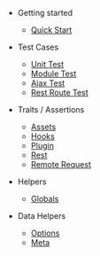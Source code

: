 - Getting started
    - [Quick Start](quickstart.md)

- Test Cases
    - [Unit Test](/test-cases/unit-test.md)
    - [Module Test](/test-cases/module-test.md)
    - [Ajax Test](/test-cases/ajax-test.md)
    - [Rest Route Test](/test-cases/rest-route-test.md)

- Traits / Assertions
    - [Assets](/traits/assets.md)
    - [Hooks](/traits/hooks.md)
    - [Plugin](/traits/plugin.md)
    - [Rest](/traits/rest.md)
    - [Remote Request](/traits/remote-request.md)

- Helpers
    - [Globals](/helpers/globals.md)
    

- Data Helpers
    - [Options](/data/options.md)
    - [Meta](/data/meta/README.md)


